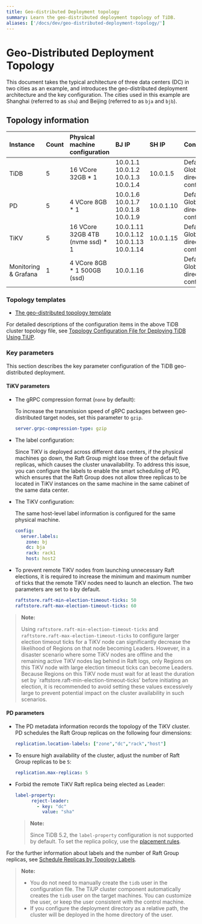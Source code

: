 ```yaml
---
title: Geo-distributed Deployment topology
summary: Learn the geo-distributed deployment topology of TiDB.
aliases: ['/docs/dev/geo-distributed-deployment-topology/']
---
```


# Geo-Distributed Deployment Topology

This document takes the typical architecture of three data centers (DC) in two cities as an example, and introduces the geo-distributed deployment architecture and the key configuration. The cities used in this example are Shanghai (referred to as `sha`) and Beijing (referred to as `bja` and `bjb`).

## Topology information

| Instance | Count | Physical machine configuration | BJ IP | SH IP | Configuration |
| :-- | :-- | :-- | :-- | :-- | :-- |
| TiDB | 5 | 16 VCore 32GB * 1 | 10.0.1.1 <br/> 10.0.1.2 <br/> 10.0.1.3 <br/> 10.0.1.4 | 10.0.1.5 | Default port <br/> Global directory configuration |
| PD | 5 | 4 VCore 8GB * 1 | 10.0.1.6 <br/> 10.0.1.7 <br/> 10.0.1.8 <br/> 10.0.1.9 | 10.0.1.10 | Default port <br/> Global directory configuration |
| TiKV | 5 | 16 VCore 32GB 4TB (nvme ssd) * 1 | 10.0.1.11 <br/> 10.0.1.12 <br/> 10.0.1.13 <br/> 10.0.1.14 | 10.0.1.15 | Default port <br/> Global directory configuration |
| Monitoring & Grafana | 1 | 4 VCore 8GB * 1 500GB (ssd) | 10.0.1.16 | | Default port <br/> Global directory configuration |

### Topology templates

- [The geo-distributed topology template](https://github.com/pingcap/docs/blob/master/config-templates/geo-redundancy-deployment.yaml)

For detailed descriptions of the configuration items in the above TiDB cluster topology file, see [Topology Configuration File for Deploying TiDB Using TiUP](/tiup/tiup-cluster-topology-reference.md).

### Key parameters

This section describes the key parameter configuration of the TiDB geo-distributed deployment.

#### TiKV parameters

- The gRPC compression format (`none` by default):

    To increase the transmission speed of gRPC packages between geo-distributed target nodes, set this parameter to `gzip`.

    ```yaml
    server.grpc-compression-type: gzip
    ```

- The label configuration:

    Since TiKV is deployed across different data centers, if the physical machines go down, the Raft Group might lose three of the default five replicas, which causes the cluster unavailability. To address this issue, you can configure the labels to enable the smart scheduling of PD, which ensures that the Raft Group does not allow three replicas to be located in TiKV instances on the same machine in the same cabinet of the same data center.

- The TiKV configuration:

    The same host-level label information is configured for the same physical machine.

    ```yaml
    config:
      server.labels:
        zone: bj
        dc: bja
        rack: rack1
        host: host2
    ```

- To prevent remote TiKV nodes from launching unnecessary Raft elections, it is required to increase the minimum and maximum number of ticks that the remote TiKV nodes need to launch an election. The two parameters are set to `0` by default.

    ```yaml
    raftstore.raft-min-election-timeout-ticks: 50
    raftstore.raft-max-election-timeout-ticks: 60
    ```
> **Note:** 
>
> Using `raftstore.raft-min-election-timeout-ticks` and `raftstore.raft-max-election-timeout-ticks` to configure larger election timeout ticks for a TiKV node can significantly decrease the likelihood of Regions on that node becoming Leaders. However, in a disaster scenario where some TiKV nodes are offline and the remaining active TiKV nodes lag behind in Raft logs, only Regions on this TiKV node with large election timeout ticks can become Leaders. Because Regions on this TiKV node must wait for at least the duration set by `raftstore.raft-min-election-timeout-ticks' before initiating an election, it is recommended to avoid setting these values excessively large to prevent potential impact on the cluster availability in such scenarios.
#### PD parameters

- The PD metadata information records the topology of the TiKV cluster. PD schedules the Raft Group replicas on the following four dimensions:

    ```yaml
    replication.location-labels: ["zone","dc","rack","host"]
    ```

- To ensure high availability of the cluster, adjust the number of Raft Group replicas to be `5`:

    ```yaml
    replication.max-replicas: 5
    ```

- Forbid the remote TiKV Raft replica being elected as Leader:

    ```yaml
    label-property:
          reject-leader:
            - key: "dc"
              value: "sha"
    ```

   > **Note:**
   >
   > Since TiDB 5.2, the `label-property` configuration is not supported by default. To set the replica policy, use the [placement rules](/configure-placement-rules.md).
   
For the further information about labels and the number of Raft Group replicas, see [Schedule Replicas by Topology Labels](/schedule-replicas-by-topology-labels.md).

> **Note:**
>
> - You do not need to manually create the `tidb` user in the configuration file. The TiUP cluster component automatically creates the `tidb` user on the target machines. You can customize the user, or keep the user consistent with the control machine.
> - If you configure the deployment directory as a relative path, the cluster will be deployed in the home directory of the user.
